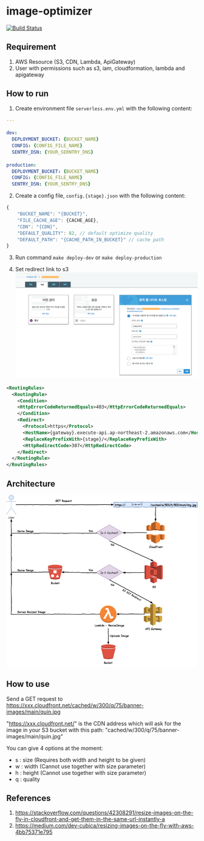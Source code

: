 

# image-optimizer
[![Build Status](https://travis-ci.org/ridi/image-optimizer.svg?branch=master)](https://travis-ci.org/ridi/image-optimizer)

## Requirement

1. AWS Resource (S3, CDN, Lambda, ApiGateway)
2. User with permissions such as s3, iam, cloudformation, lambda and apigateway

## How to run

1. Create environment file `serverless.env.yml` with the following content:
```yaml
---

dev:
  DEPLOYMENT_BUCKET: {BUCKET_NAME}
  CONFIG: {CONFIG_FILE_NAME} 
  SENTRY_DSN: {YOUR_SERNTRY_DNS}

production:
  DEPLOYMENT_BUCKET: {BUCKET_NAME}
  CONFIG: {CONFIG_FILE_NAME} 
  SENTRY_DSN: {YOUR_SENTRY_DNS} 
```

2. Create a config file, `config.{stage}.json` with the following content:
```javascript
{
    "BUCKET_NAME": "{BUCKET}",
    "FILE_CACHE_AGE": {CACHE_AGE},
    "CDN": "{CDN}",
    "DEFAULT_QUALITY": 82, // default optimize quality
    "DEFAULT_PATH": "{CACHE_PATH_IN_BUCKET}" // cache path
}
```

3. Run command `make deploy-dev` or `make deploy-production`

4. Set redirect link to s3
![set redirect link](docs/images/redirect_link_s3.png)
```xml
<RoutingRules>
  <RoutingRule>
    <Condition>
    <HttpErrorCodeReturnedEquals>403</HttpErrorCodeReturnedEquals>
    </Condition>
    <Redirect>
      <Protocol>https</Protocol>
      <HostName>{gateway}.execute-api.ap-northeast-2.amazonaws.com</HostName>
      <ReplaceKeyPrefixWith>{stage}/</ReplaceKeyPrefixWith>
      <HttpRedirectCode>307</HttpRedirectCode>
    </Redirect>
  </RoutingRule>
</RoutingRules>
```

## Architecture
![alt architecture](docs/images/architecture_current.png)

## How to use
  Send a GET request to https://xxx.cloudfront.net/cached/w/300/q/75/banner-images/main/quin.jpg

  "https://xxx.cloudfront.net/" is the CDN address which will ask for the image in your S3 bucket with this path: "cached/w/300/q/75/banner-images/main/quin.jpg"

  You can give 4 options at the moment:
  - s : size (Requires both width and height to be given)
  - w : width (Cannot use together with size parameter)
  - h : height (Cannot use together with size parameter)
  - q : quality

## References
  1. https://stackoverflow.com/questions/42308291/resize-images-on-the-fly-in-cloudfront-and-get-them-in-the-same-url-instantly-a
  2. https://medium.com/dev-cubica/resizing-images-on-the-fly-with-aws-4bb75371e795

